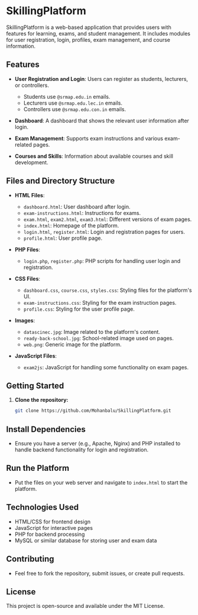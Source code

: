 # SkillingPlatform

SkillingPlatform is a web-based application that provides users with features for learning, exams, and student management. It includes modules for user registration, login, profiles, exam management, and course information.

## Features
- **User Registration and Login**: Users can register as students, lecturers, or controllers.
  - Students use `@srmap.edu.in` emails.
  - Lecturers use `@srmap.edu.lec.in` emails.
  - Controllers use `@srmap.edu.con.in` emails.
  
- **Dashboard**: A dashboard that shows the relevant user information after login.
  
- **Exam Management**: Supports exam instructions and various exam-related pages.
  
- **Courses and Skills**: Information about available courses and skill development.

## Files and Directory Structure

- **HTML Files**:
  - `dashboard.html`: User dashboard after login.
  - `exam-instructions.html`: Instructions for exams.
  - `exam.html`, `exam2.html`, `exam3.html`: Different versions of exam pages.
  - `index.html`: Homepage of the platform.
  - `login.html`, `register.html`: Login and registration pages for users.
  - `profile.html`: User profile page.

- **PHP Files**:
  - `login.php`, `register.php`: PHP scripts for handling user login and registration.

- **CSS Files**:
  - `dashboard.css`, `course.css`, `styles.css`: Styling files for the platform's UI.
  - `exam-instructions.css`: Styling for the exam instruction pages.
  - `profile.css`: Styling for the user profile page.

- **Images**:
  - `datascinec.jpg`: Image related to the platform's content.
  - `ready-back-school.jpg`: School-related image used on pages.
  - `web.png`: Generic image for the platform.

- **JavaScript Files**:
  - `exam2js`: JavaScript for handling some functionality on exam pages.

## Getting Started

1. **Clone the repository:**

   ```bash
   git clone https://github.com/Mohanbalu/SkillingPlatform.git
## Install Dependencies

- Ensure you have a server (e.g., Apache, Nginx) and PHP installed to handle backend functionality for login and registration.

## Run the Platform

- Put the files on your web server and navigate to `index.html` to start the platform.

## Technologies Used

- HTML/CSS for frontend design
- JavaScript for interactive pages
- PHP for backend processing
- MySQL or similar database for storing user and exam data

## Contributing

- Feel free to fork the repository, submit issues, or create pull requests.

## License

This project is open-source and available under the MIT License.
